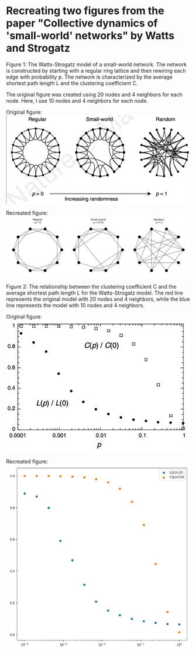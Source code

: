 # Recreating two figures from the paper "Collective dynamics of 'small-world' networks" by Watts and Strogatz

Figure 1: The Watts-Strogatz model of a small-world network. The network is constructed by starting with a regular ring lattice and then rewiring each edge with probability p. The network is characterized by the average shortest path length L and the clustering coefficient C.

The original figure was created using 20 nodes and 4 neighbors for each node. Here, I use 10 nodes and 4 neighbors for each node.

Original figure:
![Figure 1](assets/figure_1_original.png)

Recreated figure:
![Figure 1](assets/figure_1.png)

Figure 2: The relationship between the clustering coefficient C and the average shortest path length L for the Watts-Strogatz model. The red line represents the original model with 20 nodes and 4 neighbors, while the blue line represents the model with 10 nodes and 4 neighbors.

Original figure:
![Figure 2](assets/figure_2_original.png)

Recreated figure:
![Figure 2](assets/figure_2.png)
